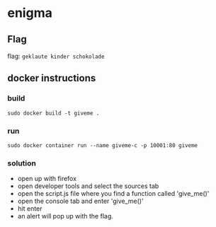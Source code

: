 # enigma
## Flag
flag: `geklaute kinder schokolade`
## docker instructions
### build
`sudo docker build -t giveme .`
### run
`sudo docker container run --name giveme-c -p 10001:80 giveme`
### solution
* open up with firefox
* open developer tools and select the sources tab
* open the script.js file where you find a function called 'give_me()'
* open the console tab and enter 'give_me()'
* hit enter
* an alert will pop up with the flag. 
